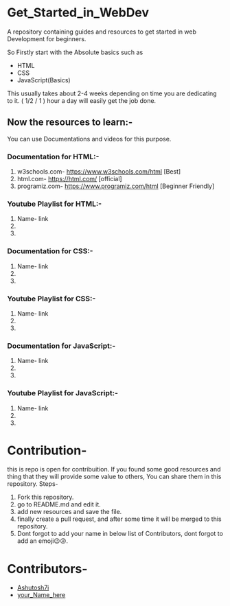 # Get_Started_in_WebDev
A repository containing guides and resources to get started in web Development for beginners.

So Firstly start with the Absolute basics such as
* HTML
* CSS
* JavaScript(Basics)

This usually takes about 2-4 weeks depending on time you are dedicating to it.
( 1/2 / 1 ) hour a day will easily get the job done.

## Now the resources to learn:-
You can use Documentations and videos for this purpose.

### Documentation for HTML:-
1. w3schools.com- https://www.w3schools.com/html [Best]
2. html.com-      https://html.com/              [official]
3. programiz.com- https://www.programiz.com/html [Beginner Friendly]

### Youtube Playlist for HTML:-
1. Name- link 
2.
3.

### Documentation for CSS:-
1. Name- link 
2. 
3. 

### Youtube Playlist for CSS:-
1. Name- link 
2.
3.

### Documentation for JavaScript:-
1. Name- link 
2. 
3.

### Youtube Playlist for JavaScript:-
1. Name- link 
2.
3.

# Contribution-
this is repo is open for contribuition. If you found some good resources and thing that they will provide some value to others, You can share them in this repository.
Steps-
1. Fork this repository.
2. go to README.md and edit it.
3. add new resources and save the file.
4. finally create a pull request, and after some time it will be merged to this repository.
5. Dont forgot to add your name in below list of Contributors, dont forgot to add an emoji😉😜.

# Contributors-
* [Ashutosh7i ](https://ashutosh7i.github.io)
* [your_Name_here](https://any_link_here)
